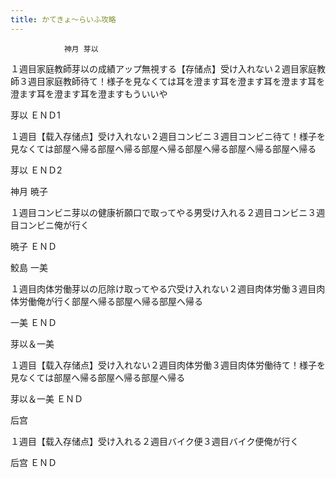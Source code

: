 ```yaml
---
title: かてきょ～らいふ攻略
---
```


                神月 芽以

１週目家庭教師芽以の成績アップ無視する【存储点】受け入れない２週目家庭教師３週目家庭教師待て！様子を見なくては耳を澄ます耳を澄ます耳を澄ます耳を澄ます耳を澄ます耳を澄ますもういいや

芽以 ＥＮＤ1

１週目【载入存储点】受け入れない２週目コンビニ３週目コンビニ待て！様子を見なくては部屋へ帰る部屋へ帰る部屋へ帰る部屋へ帰る部屋へ帰る部屋へ帰る

芽以 ＥＮＤ2

神月 暁子

１週目コンビニ芽以の健康祈願口で取ってやる男受け入れる２週目コンビニ３週目コンビニ俺が行く

暁子 ＥＮＤ

鮫島 一美

１週目肉体労働芽以の厄除け取ってやる穴受け入れない２週目肉体労働３週目肉体労働俺が行く部屋へ帰る部屋へ帰る部屋へ帰る

一美 ＥＮＤ

芽以＆一美

１週目【载入存储点】受け入れない２週目肉体労働３週目肉体労働待て！様子を見なくては部屋へ帰る部屋へ帰る部屋へ帰る

芽以＆一美 ＥＮＤ

后宫

１週目【载入存储点】受け入れる２週目バイク便３週目バイク便俺が行く

后宫 ＥＮＤ
              
